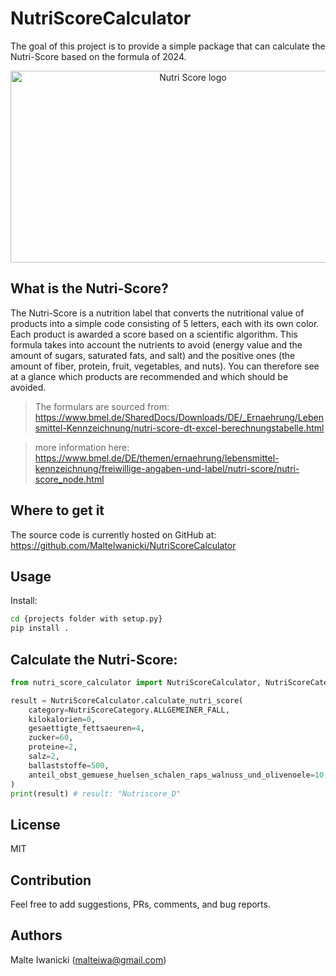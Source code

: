 # NutriScoreCalculator

The goal of this project is to provide a simple package that can calculate the Nutri-Score based on the formula of 2024.

<p align="center">
  <img width="568" height="307" src="https://upload.wikimedia.org/wikipedia/commons/thumb/8/8a/Nutri-score-E.svg/1920px-Nutri-score-E.svg.png" alt="Nutri Score logo">
</p>


## What is the Nutri-Score?

The Nutri-Score is a nutrition label that converts the nutritional value of products into a simple code consisting of 5 letters, each with its own color. Each product is awarded a score based on a scientific algorithm. This formula takes into account the nutrients to avoid (energy value and the amount of sugars, saturated fats, and salt) and the positive ones (the amount of fiber, protein, fruit, vegetables, and nuts). You can therefore see at a glance which products are recommended and which should be avoided.

> The formulars are sourced from: https://www.bmel.de/SharedDocs/Downloads/DE/_Ernaehrung/Lebensmittel-Kennzeichnung/nutri-score-dt-excel-berechnungstabelle.html

> more information here: https://www.bmel.de/DE/themen/ernaehrung/lebensmittel-kennzeichnung/freiwillige-angaben-und-label/nutri-score/nutri-score_node.html
## Where to get it

The source code is currently hosted on GitHub at: https://github.com/MalteIwanicki/NutriScoreCalculator

## Usage

Install:

```bash
cd {projects folder with setup.py}
pip install .
```

## Calculate the Nutri-Score:

```Python
from nutri_score_calculator import NutriScoreCalculator, NutriScoreCategory

result = NutriScoreCalculator.calculate_nutri_score(
    category=NutriScoreCategory.ALLGEMEINER_FALL,
    kilokalorien=0,
    gesaettigte_fettsaeuren=4,
    zucker=60,
    proteine=2,
    salz=2,
    ballaststoffe=500,
    anteil_obst_gemuese_huelsen_schalen_raps_walnuss_und_olivenoele=10,
)
print(result) # result: "Nutriscore_D"
```
## License
MIT

## Contribution
Feel free to add suggestions, PRs, comments, and bug reports.

## Authors
Malte Iwanicki (malteiwa@gmail.com)
